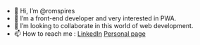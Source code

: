 - 👋 Hi, I’m @romspires
- 👀 I’m a front-end developer and very interested in PWA.
- 💞️ I’m looking to collaborate in this world of web development.
- 📫 How to reach me : <a href="www.linkedin.com/in/romspires">LinkedIn</a> <a href="www.romulopires.atwebpages.com">Personal page</a>

<!---
romspires/romspires is a ✨ special ✨ repository because its `README.md` (this file) appears on your GitHub profile.
You can click the Preview link to take a look at your changes.
--->
